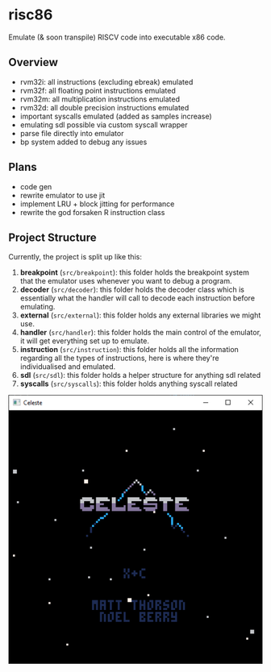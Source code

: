 # risc86

Emulate (& soon transpile) RISCV code into executable x86 code.

## Overview
- rvm32i: all instructions (excluding ebreak) emulated 
- rvm32f: all floating point instructions emulated 
- rvm32m: all multiplication instructions emulated 
- rvm32d: all double precision instructions emulated 
- important syscalls emulated (added as samples increase)
- emulating sdl possible via custom syscall wrapper 
- parse file directly into emulator 
- bp system added to debug any issues

## Plans 
- code gen 
- rewrite emulator to use jit
- implement LRU + block jitting for performance
- rewrite the god forsaken R instruction class


## Project Structure

Currently, the project is split up like this:

1. **breakpoint** (`src/breakpoint`): this folder holds the breakpoint system that the emulator uses whenever you want to debug a program.
2. **decoder** (`src/decoder`): this folder holds the decoder class which is essentially what the handler will call to decode each instruction before emulating.
3. **external** (`src/external`): this folder holds any external libraries we might use. 
4. **handler** (`src/handler`): this folder holds the main control of the emulator, it will get everything set up to emulate. 
5. **instruction** (`src/instruction`): this folder holds all the information regarding all the types of instructions, here is where they're individualised and emulated. 
6. **sdl** (`src/sdl`): this folder holds a helper structure for anything sdl related 
7. **syscalls** (`src/syscalls`): this folder holds anything syscall related 


![Celeste](img/celeste.gif)

